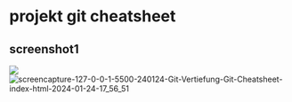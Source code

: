 # projekt git cheatsheet

## screenshot1

![](./screenshot1.png)
![screencapture-127-0-0-1-5500-240124-Git-Vertiefung-Git-Cheatsheet-index-html-2024-01-24-17_56_51](https://github.com/Zied1981/Supercode-Bootcamp/assets/154229285/a1142c56-1126-4698-b47c-246472591683)
